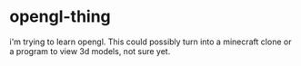 # opengl-thing
i'm trying to learn opengl. This could possibly turn into a 
minecraft clone or a program to view 3d models, not sure yet.
